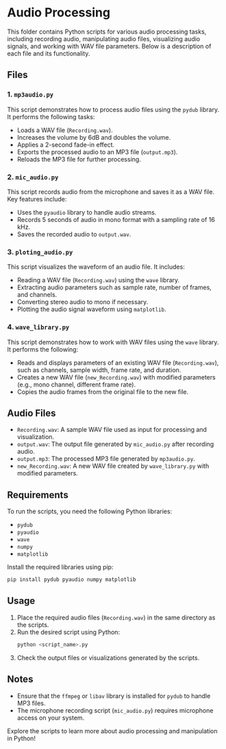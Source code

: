 # Audio Processing

This folder contains Python scripts for various audio processing tasks, including recording audio, manipulating audio files, visualizing audio signals, and working with WAV file parameters. Below is a description of each file and its functionality.

## Files

### 1. `mp3audio.py`
This script demonstrates how to process audio files using the `pydub` library. It performs the following tasks:
- Loads a WAV file (`Recording.wav`).
- Increases the volume by 6dB and doubles the volume.
- Applies a 2-second fade-in effect.
- Exports the processed audio to an MP3 file (`output.mp3`).
- Reloads the MP3 file for further processing.

### 2. `mic_audio.py`
This script records audio from the microphone and saves it as a WAV file. Key features include:
- Uses the `pyaudio` library to handle audio streams.
- Records 5 seconds of audio in mono format with a sampling rate of 16 kHz.
- Saves the recorded audio to `output.wav`.

### 3. `ploting_audio.py`
This script visualizes the waveform of an audio file. It includes:
- Reading a WAV file (`Recording.wav`) using the `wave` library.
- Extracting audio parameters such as sample rate, number of frames, and channels.
- Converting stereo audio to mono if necessary.
- Plotting the audio signal waveform using `matplotlib`.

### 4. `wave_library.py`
This script demonstrates how to work with WAV files using the `wave` library. It performs the following:
- Reads and displays parameters of an existing WAV file (`Recording.wav`), such as channels, sample width, frame rate, and duration.
- Creates a new WAV file (`new_Recording.wav`) with modified parameters (e.g., mono channel, different frame rate).
- Copies the audio frames from the original file to the new file.

## Audio Files
- `Recording.wav`: A sample WAV file used as input for processing and visualization.
- `output.wav`: The output file generated by `mic_audio.py` after recording audio.
- `output.mp3`: The processed MP3 file generated by `mp3audio.py`.
- `new_Recording.wav`: A new WAV file created by `wave_library.py` with modified parameters.

## Requirements
To run the scripts, you need the following Python libraries:
- `pydub`
- `pyaudio`
- `wave`
- `numpy`
- `matplotlib`

Install the required libraries using pip:
```bash
pip install pydub pyaudio numpy matplotlib
```

## Usage
1. Place the required audio files (`Recording.wav`) in the same directory as the scripts.
2. Run the desired script using Python:
   ```bash
   python <script_name>.py
   ```
3. Check the output files or visualizations generated by the scripts.

## Notes
- Ensure that the `ffmpeg` or `libav` library is installed for `pydub` to handle MP3 files.
- The microphone recording script (`mic_audio.py`) requires microphone access on your system.

Explore the scripts to learn more about audio processing and manipulation in Python!
